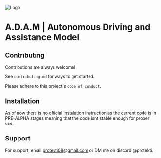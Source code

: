 ![Logo](https://cdn.discordapp.com/attachments/937046403044212848/1300502071375691817/Frame_1000000821_2.png?ex=6721126f&is=671fc0ef&hm=7fac21a26d930122adaa104d8873d915f6b4487b003815562876e4c5ac0b6edd&)


# A.D.A.M | Autonomous Driving and Assistance Model
## Contributing

Contributions are always welcome!

See `contributing.md` for ways to get started.

Please adhere to this project's `code of conduct`.
## Installation

As of now there is no official instalation instruction as the current code is in PRE-ALPHA stages meaning that the code isnt stable enough for proper use.
## Support

For support, email protekti08@gmail.com or DM me on discord @protekti.
